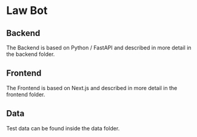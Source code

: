 # Law Bot

## Backend

The Backend is based on Python / FastAPI and described in more detail in the backend folder.

## Frontend

The Frontend is based on Next.js and described in more detail in the frontend folder.

## Data

Test data can be found inside the data folder.
